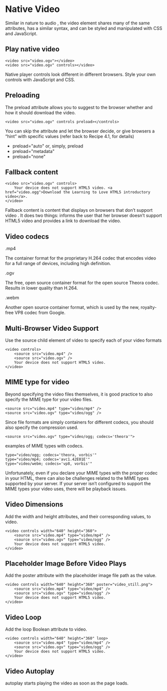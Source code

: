# Native Video

Similar in nature to audio , the video element shares many of the same attributes, has a similar syntax, and can be styled and manipulated with CSS and JavaScript.

## Play native video

    <video src="video.ogv"></video>
    <video src="video.ogv" controls></video>

Native player controls look different in different browsers. Style your own controls with JavaScript and CSS.

## Preloading

The preload attribute allows you to suggest to the browser whether and how it should download the video.

    <video src="video.ogv" controls preload></controls>

You can skip the attribute and let the browser decide, or give browsers a “hint” with specific values (refer back to Recipe 4.1, for details)

* preload="auto" or, simply, preload
* preload="metadata"
* preload="none"

## Fallback content

    <video src="video.ogv" controls>
        Your device does not support HTML5 video. <a href="video.ogg">Download the Learning to Love HTML5 introductory video</a>.
    </video>

Fallback content is content that displays on browsers that don’t support video . It does two things: informs the user that her browser doesn’t support HTML5 video and provides a link to download the video.

## Video codecs

.mp4

The container format for the proprietary H.264 codec that encodes video for a full range of devices, including high definition.

.ogv

The free, open source container format for the open source Theora codec. Results in lower quality than H.264.

.webm

Another open source container format, which is used by the new, royalty-free VP8 codec from Google.

## Multi-Browser Video Support

Use the source child element of video to specify each of your video formats

    <video controls>
        <source src="video.mp4" />
        <source src="video.ogv" />
        Your device does not support HTML5 video.
    </video>

## MIME type for video

Beyond specifying the video files themselves, it is good practice to also specify the MIME type for your video files.

    <source src="video.mp4" type="video/mp4" />
    <source src="video.ogv" type="video/ogg" />

Since file formats are simply containers for different codecs, you should also specify the compression used.

    <source src="video.ogv" type="video/ogg; codecs='theora'">

examples of MIME types with codecs.

    type="video/ogg; codecs='theora, vorbis'"
    type="video/mp4; codecs='avc1.42E01E'"
    type="video/webm; codecs='vp8, vorbis'"

Unfortunately, even if you declare your MIME types with the proper codec in your HTML, there can also be challenges related to the MIME types supported by your server. If your server isn’t configured to support the MIME types your video uses, there will be playback issues.

## Video Dimensions

Add the width and height attributes, and their corresponding values, to video.

    <video controls width="640" height="360">
        <source src="video.mp4" type="video/mp4" />
        <source src="video.ogv" type="video/ogg" />
        Your device does not support HTML5 video.
    </video>

## Placeholder Image Before Video Plays

Add the poster attribute with the placeholder image file path as the value.

    <video controls width="640" height="360" poster="video_still.png">
        <source src="video.mp4" type="video/mp4" />
        <source src="video.ogv" type="video/ogg" />
        Your device does not support HTML5 video.
    </video>

## Video Loop

Add the loop Boolean attribute to video.

    <video controls width="640" height="360" loop>
        <source src="video.mp4" type="video/mp4" />
        <source src="video.ogv" type="video/ogg" />
        Your device does not support HTML5 video.
    </video>

## Video Autoplay

autoplay starts playing the video as soon as the page loads.
